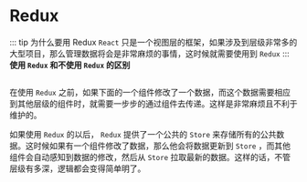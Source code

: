 # Redux
::: tip 为什么要用 Redux
`React` 只是一个视图层的框架，如果涉及到层级非常多的大型项目，那么管理数据将会是非常麻烦的事情，这时候就需要使用到 `Redux`
:::
**使用 `Redux` 和不使用 `Redux` 的区别**
<br />

<img :src="$withBase('/react/redux/index.png')">

在使用 `Redux` 之前，如果下面的一个组件修改了一个数据，而这个数据需要相应到其他层级的组件时，就需要一步步的通过组件去传递。这样是非常麻烦且不利于维护的。

如果使用 `Redux` 的以后， `Redux` 提供了一个公共的 `Store` 来存储所有的公共数据。这时候如果有一个组件修改了数据，那么他会将数据更新到 `Store` ，而其他组件会自动感知到数据的修改，然后从 `Store` 拉取最新的数据。这样的话，不管层级有多深，逻辑都会变得简单明了。